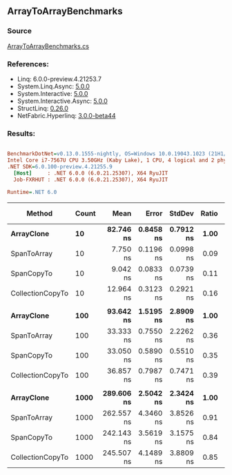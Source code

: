 ﻿## ArrayToArrayBenchmarks

### Source
[ArrayToArrayBenchmarks.cs](../NetFabric.Hyperlinq.Benchmarks/Benchmarks/ArrayToArrayBenchmarks.cs)

### References:
- Linq: 6.0.0-preview.4.21253.7
- System.Linq.Async: [5.0.0](https://www.nuget.org/packages/System.Linq.Async/5.0.0)
- System.Interactive: [5.0.0](https://www.nuget.org/packages/System.Interactive/5.0.0)
- System.Interactive.Async: [5.0.0](https://www.nuget.org/packages/System.Interactive.Async/5.0.0)
- StructLinq: [0.26.0](https://www.nuget.org/packages/StructLinq/0.26.0)
- NetFabric.Hyperlinq: [3.0.0-beta44](https://www.nuget.org/packages/NetFabric.Hyperlinq/3.0.0-beta44)

### Results:
``` ini

BenchmarkDotNet=v0.13.0.1555-nightly, OS=Windows 10.0.19043.1023 (21H1/May2021Update)
Intel Core i7-7567U CPU 3.50GHz (Kaby Lake), 1 CPU, 4 logical and 2 physical cores
.NET SDK=6.0.100-preview.4.21255.9
  [Host]     : .NET 6.0.0 (6.0.21.25307), X64 RyuJIT
  Job-FXRHUT : .NET 6.0.0 (6.0.21.25307), X64 RyuJIT

Runtime=.NET 6.0  

```
|           Method | Count |       Mean |     Error |    StdDev | Ratio | RatioSD |  Gen 0 | Gen 1 | Gen 2 | Allocated |
|----------------- |------ |-----------:|----------:|----------:|------:|--------:|-------:|------:|------:|----------:|
|       **ArrayClone** |    **10** |  **82.746 ns** | **0.8458 ns** | **0.7912 ns** |  **1.00** |    **0.00** | **0.0303** |     **-** |     **-** |      **64 B** |
|      SpanToArray |    10 |   7.750 ns | 0.1196 ns | 0.0998 ns |  0.09 |    0.00 | 0.0306 |     - |     - |      64 B |
|       SpanCopyTo |    10 |   9.042 ns | 0.0833 ns | 0.0739 ns |  0.11 |    0.00 | 0.0306 |     - |     - |      64 B |
| CollectionCopyTo |    10 |  12.964 ns | 0.3123 ns | 0.2921 ns |  0.16 |    0.00 | 0.0305 |     - |     - |      64 B |
|                  |       |            |           |           |       |         |        |       |       |           |
|       **ArrayClone** |   **100** |  **93.642 ns** | **1.5195 ns** | **2.8909 ns** |  **1.00** |    **0.00** | **0.2021** |     **-** |     **-** |     **424 B** |
|      SpanToArray |   100 |  33.333 ns | 0.7550 ns | 2.2262 ns |  0.36 |    0.03 | 0.2027 |     - |     - |     424 B |
|       SpanCopyTo |   100 |  33.050 ns | 0.5890 ns | 0.5510 ns |  0.35 |    0.01 | 0.2027 |     - |     - |     424 B |
| CollectionCopyTo |   100 |  36.857 ns | 0.7987 ns | 0.7471 ns |  0.39 |    0.02 | 0.2027 |     - |     - |     424 B |
|                  |       |            |           |           |       |         |        |       |       |           |
|       **ArrayClone** |  **1000** | **289.606 ns** | **2.5042 ns** | **2.3424 ns** |  **1.00** |    **0.00** | **1.9155** |     **-** |     **-** |   **4,024 B** |
|      SpanToArray |  1000 | 262.557 ns | 4.3460 ns | 3.8526 ns |  0.91 |    0.02 | 1.9226 |     - |     - |   4,024 B |
|       SpanCopyTo |  1000 | 242.143 ns | 3.5619 ns | 3.1575 ns |  0.84 |    0.01 | 1.9155 |     - |     - |   4,024 B |
| CollectionCopyTo |  1000 | 245.507 ns | 4.1489 ns | 3.8809 ns |  0.85 |    0.01 | 1.9155 |     - |     - |   4,024 B |
